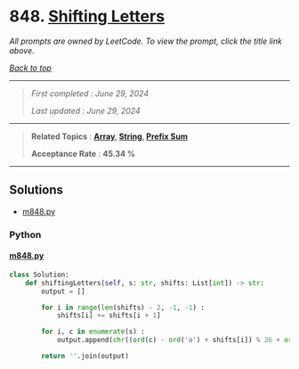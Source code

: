 # 848. [Shifting Letters](<https://leetcode.com/problems/shifting-letters>)

*All prompts are owned by LeetCode. To view the prompt, click the title link above.*

*[Back to top](<../README.md>)*

------

> *First completed : June 29, 2024*
>
> *Last updated : June 29, 2024*

------

> **Related Topics** : **[Array](<by_topic/Array.md>), [String](<by_topic/String.md>), [Prefix Sum](<by_topic/Prefix Sum.md>)**
>
> **Acceptance Rate** : **45.34 %**

------

## Solutions

- [m848.py](<../my-submissions/m848.py>)
### Python
#### [m848.py](<../my-submissions/m848.py>)
```Python
class Solution:
    def shiftingLetters(self, s: str, shifts: List[int]) -> str:
        output = []

        for i in range(len(shifts) - 2, -1, -1) :
            shifts[i] += shifts[i + 1]

        for i, c in enumerate(s) :
            output.append(chr((ord(c) - ord('a') + shifts[i]) % 26 + ord('a')))

        return ''.join(output)

```

